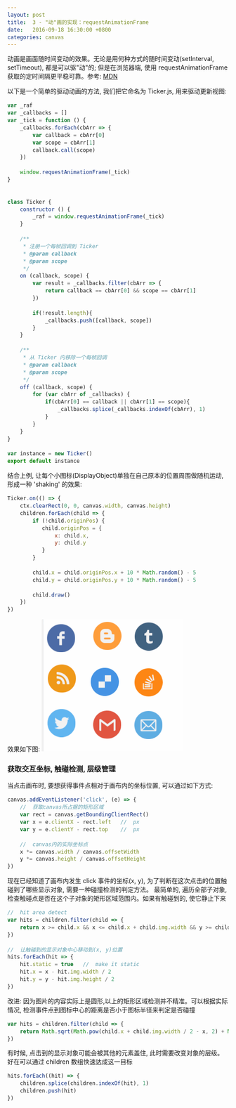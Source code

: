 ```yaml
---
layout: post
title:  3 - "动"画的实现：requestAnimationFrame
date:   2016-09-18 16:30:00 +0800
categories: canvas
---
```


动画是画面随时间变动的效果。无论是用何种方式的随时间变动(setInterval, setTimeout), 都是可以驱"动"的; 但是在浏览器端, 使用 requestAnimationFrame 获取的定时间隔更平稳可靠。参考: [MDN](https://developer.mozilla.org/en-US/docs/Web/API/window/requestAnimationFrame)

以下是一个简单的驱动动画的方法, 我们把它命名为 Ticker.js, 用来驱动更新视图:

```javascript name=Ticker.js
var _raf
var _callbacks = []
var _tick = function () {
    _callbacks.forEach(cbArr => {
        var callback = cbArr[0]
        var scope = cbArr[1]
        callback.call(scope)
    })

    window.requestAnimationFrame(_tick)
}


class Ticker {
    constructor () {
        _raf = window.requestAnimationFrame(_tick)
    }

    /**
     * 注册一个每帧回调到 Ticker
     * @param callback
     * @param scope
     */
    on (callback, scope) {
        var result = _callbacks.filter(cbArr => {
            return callback == cbArr[0] && scope == cbArr[1]
        })

        if(!result.length){
            _callbacks.push([callback, scope])
        }
    }

    /**
     * 从 Ticker 内移除一个每帧回调
     * @param callback
     * @param scope
     */
    off (callback, scope) {
        for (var cbArr of _callbacks) {
            if(cbArr[0] == callback || cbArr[1] == scope){
                _callbacks.splice(_callbacks.indexOf(cbArr), 1)
            }
        }
    }
}

var instance = new Ticker()
export default instance
```

结合上例, 让每个小图标(DisplayObject)单独在自己原本的位置周围做随机运动, 形成一种 'shaking' 的效果:

```javascript
Ticker.on(() => {
    ctx.clearRect(0, 0, canvas.width, canvas.height)
    children.forEach(child => {
        if (!child.originPos) {
           child.originPos = {
               x: child.x,
               y: child.y
           }
        }

        child.x = child.originPos.x + 10 * Math.random() - 5
        child.y = child.originPos.y + 10 * Math.random() - 5

        child.draw()
    })
})
```

效果如下图:
![](/img/02-shake.gif)

### 获取交互坐标, 触碰检测, 层级管理

当点击画布时, 要想获得事件点相对于画布内的坐标位置, 可以通过如下方式:

```javascript
canvas.addEventListener('click', (e) => {
    //  获取canvas所占据的矩形区域
    var rect = canvas.getBoundingClientRect()
    var x = e.clientX - rect.left   //  px
    var y = e.clientY - rect.top    //  px

    //  canvas内的实际坐标点
    x *= canvas.width / canvas.offsetWidth
    y *= canvas.height / canvas.offsetHeight
})
```

现在已经知道了画布内发生 click 事件的坐标(x, y), 为了判断在这次点击的位置触碰到了哪些显示对象, 需要一种碰撞检测的判定方法。
最简单的, 遍历全部子对象, 检查触碰点是否在这个子对象的矩形区域范围内。如果有触碰到的, 使它静止下来

```javascript
//  hit area detect
var hits = children.filter(child => {
    return x >= child.x && x <= child.x + child.img.width && y >= child.y && y <= child.y + child.img.height
})

//  让触碰到的显示对象中心移动到(x, y)位置
hits.forEach(hit => {
    hit.static = true   //  make it static
    hit.x = x - hit.img.width / 2
    hit.y = y - hit.img.height / 2
})
```

改进: 因为图片的内容实际上是圆形,以上的矩形区域检测并不精准。可以根据实际情况, 检测事件点到图标中心的距离是否小于图标半径来判定是否碰撞

```javascript
var hits = children.filter(child => {
    return Math.sqrt(Math.pow(child.x + child.img.width / 2 - x, 2) + Math.pow(child.y + child.img.height / 2 - y, 2)) <= child.img.width / 2
})
```

有时候, 点击到的显示对象可能会被其他的元素盖住, 此时需要改变对象的层级。好在可以通过 children 数组快速达成这一目标

```javascript
hits.forEach((hit) => {
    children.splice(children.indexOf(hit), 1)
    children.push(hit)
})
```